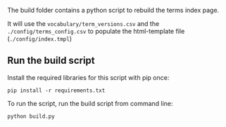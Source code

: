 The build folder contains a python script to rebuild the terms index page.

It will use the `vocabulary/term_versions.csv` and the `./config/terms_config.csv` to populate the html-template file (`./config/index.tmpl`)

## Run the build script
Install the required libraries for this script with pip once:

```
pip install -r requirements.txt
```

To run the script, run the build script from command line:

```
python build.py
```